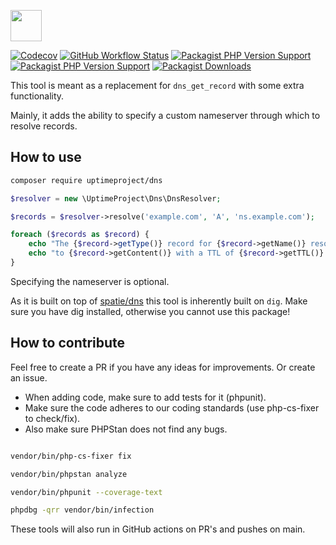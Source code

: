 <a href="https://uptimeproject.io" target="_blank"><img src="https://uptimeproject.io/img/logo.png" height="50px" /></a>

[![Codecov](https://img.shields.io/codecov/c/github/uptimeproject/dns?style=flat-square)](https://app.codecov.io/gh/uptimeproject/dns)
[![GitHub Workflow Status](https://img.shields.io/github/workflow/status/uptimeproject/dns/CI?style=flat-square)](https://github.com/uptimeproject/dns/actions)
[![Packagist PHP Version Support](https://img.shields.io/packagist/php-v/uptimeproject/dns?style=flat-square)](https://packagist.org/packages/uptimeproject/dns)
[![Packagist PHP Version Support](https://img.shields.io/packagist/v/uptimeproject/dns?style=flat-square)](https://packagist.org/packages/uptimeproject/dns)
[![Packagist Downloads](https://img.shields.io/packagist/dt/uptimeproject/dns?style=flat-square)](https://packagist.org/packages/uptimeproject/dns)

This tool is meant as a replacement for `dns_get_record` with some extra functionality.

Mainly, it adds the ability to specify a custom nameserver through which to resolve records.

## How to use

```bash
composer require uptimeproject/dns
```

```php
$resolver = new \UptimeProject\Dns\DnsResolver;

$records = $resolver->resolve('example.com', 'A', 'ns.example.com');

foreach ($records as $record) {
    echo "The {$record->getType()} record for {$record->getName()} resolves\n";
    echo "to {$record->getContent()} with a TTL of {$record->getTTL()} seconds.\n";
}
```

Specifying the nameserver is optional.

As it is built on top of [spatie/dns](https://github.com/spatie/dns) this tool is inherently built on `dig`.
Make sure you have dig installed, otherwise you cannot use this package!

## How to contribute

Feel free to create a PR if you have any ideas for improvements. Or create an issue.

* When adding code, make sure to add tests for it (phpunit).
* Make sure the code adheres to our coding standards (use php-cs-fixer to check/fix). 
* Also make sure PHPStan does not find any bugs.

```bash

vendor/bin/php-cs-fixer fix

vendor/bin/phpstan analyze

vendor/bin/phpunit --coverage-text

phpdbg -qrr vendor/bin/infection

```

These tools will also run in GitHub actions on PR's and pushes on main.
